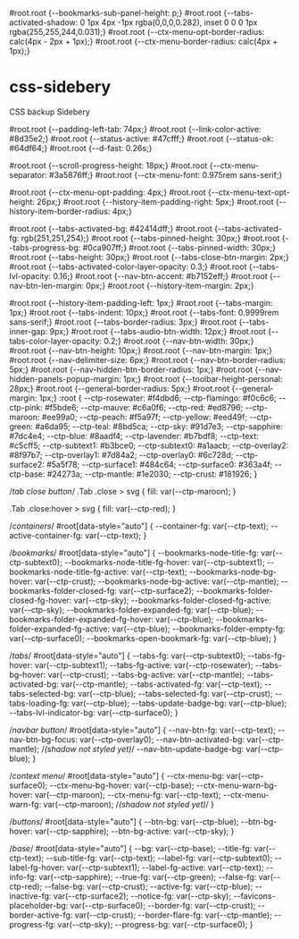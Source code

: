 #root.root {--bookmarks-sub-panel-height: p;}
#root.root {--tabs-activated-shadow: 0 1px 4px -1px rgba(0,0,0,0.282), inset 0 0 0 1px rgba(255,255,244,0.031);}
#root.root {--ctx-menu-opt-border-radius: calc(4px - 2px + 1px);}
#root.root {--ctx-menu-border-radius: calc(4px + 1px);}
# css-sidebery
CSS backup Sidebery


#root.root {--padding-left-tab: 74px;}
#root.root {--link-color-active: #8d35e2;}
#root.root {--status-active: #47cfff;}
#root.root {--status-ok: #64df64;}
#root.root {--d-fast: 0.26s;}

#root.root {--scroll-progress-height: 18px;}
#root.root {--ctx-menu-separator: #3a5876ff;}
#root.root {--ctx-menu-font: 0.975rem sans-serif;}

#root.root {--ctx-menu-opt-padding: 4px;}
#root.root {--ctx-menu-text-opt-height: 26px;}
#root.root {--history-item-padding-right: 5px;}
#root.root {--history-item-border-radius: 4px;}

#root.root {--tabs-activated-bg: #42414dff;}
#root.root {--tabs-activated-fg: rgb(251,251,254);}
#root.root {--tabs-pinned-height: 30px;}
#root.root {--tabs-progress-bg: #0ca907ff;}
#root.root {--tabs-pinned-width: 30px;}
#root.root {--tabs-height: 30px;}
#root.root {--tabs-close-btn-margin: 2px;}
#root.root {--tabs-activated-color-layer-opacity: 0.3;}
#root.root {--tabs-lvl-opacity: 0.16;}
#root.root {--nav-btn-accent: #b7152eff;}
#root.root {--nav-btn-len-margin: 0px;}
#root.root {--history-item-margin: 2px;}

#root.root {--history-item-padding-left: 1px;}
#root.root {--tabs-margin: 1px;}
#root.root {--tabs-indent: 10px;}
#root.root {--tabs-font: 0.9999rem sans-serif;}
#root.root {--tabs-border-radius: 3px;}
#root.root {--tabs-inner-gap: 9px;}
#root.root {--tabs-audio-btn-width: 12px;}
#root.root {--tabs-color-layer-opacity: 0.2;}
#root.root {--nav-btn-width: 30px;}
#root.root {--nav-btn-height: 10px;}
#root.root {--nav-btn-margin: 1px;}
#root.root {--nav-delimiter-size: 6px;}
#root.root {--nav-btn-border-radius: 5px;}
#root.root {--nav-hidden-btn-border-radius: 1px;}
#root.root {--nav-hidden-panels-popup-margin: 1px;}
#root.root {--toolbar-height-personal: 28px;}
#root.root {--general-border-radius: 5px;}
#root.root {--general-margin: 1px;}
:root {
  --ctp-rosewater: #f4dbd6;
  --ctp-flamingo: #f0c6c6;
  --ctp-pink: #f5bde6;
  --ctp-mauve: #c6a0f6;
  --ctp-red: #ed8796;
  --ctp-maroon: #ee99a0;
  --ctp-peach: #f5a97f;
  --ctp-yellow: #eed49f;
  --ctp-green: #a6da95;
  --ctp-teal: #8bd5ca;
  --ctp-sky: #91d7e3;
  --ctp-sapphire: #7dc4e4;
  --ctp-blue: #8aadf4;
  --ctp-lavender: #b7bdf8;
  --ctp-text: #c5cff5;
  --ctp-subtext1: #b3bce0;
  --ctp-subtext0: #a1aacb;
  --ctp-overlay2: #8f97b7;
  --ctp-overlay1: #7d84a2;
  --ctp-overlay0: #6c728d;
  --ctp-surface2: #5a5f78;
  --ctp-surface1: #484c64;
  --ctp-surface0: #363a4f;
  --ctp-base: #24273a;
  --ctp-mantle: #1e2030;
  --ctp-crust: #181926;
}

/*tab close button*/
.Tab .close > svg {
  fill: var(--ctp-maroon);
}

.Tab .close:hover > svg {
  fill: var(--ctp-red);
}

/*containers*/
#root[data-style="auto"] {
  --container-fg: var(--ctp-text);
  --active-container-fg: var(--ctp-text);
}

/*bookmarks*/
#root[data-style="auto"] {
  --bookmarks-node-title-fg: var(--ctp-subtext0);
  --bookmarks-node-title-fg-hover: var(--ctp-subtext1);
  --bookmarks-node-title-fg-active: var(--ctp-text);
  --bookmarks-node-bg-hover: var(--ctp-crust);
  --bookmarks-node-bg-active: var(--ctp-mantle);
  --bookmarks-folder-closed-fg: var(--ctp-surface2);
  --bookmarks-folder-closed-fg-hover: var(--ctp-sky);
  --bookmarks-folder-closed-fg-active: var(--ctp-sky);
  --bookmarks-folder-expanded-fg: var(--ctp-blue);
  --bookmarks-folder-expanded-fg-hover: var(--ctp-blue);
  --bookmarks-folder-expanded-fg-active: var(--ctp-blue);
  --bookmarks-folder-empty-fg: var(--ctp-surface0);
  --bookmarks-open-bookmark-fg: var(--ctp-blue);
}

/*tabs*/
#root[data-style="auto"] {
  --tabs-fg: var(--ctp-subtext0);
  --tabs-fg-hover: var(--ctp-subtext1);
  --tabs-fg-active: var(--ctp-rosewater);
  --tabs-bg-hover: var(--ctp-crust);
  --tabs-bg-active: var(--ctp-mantle);
  --tabs-activated-bg: var(--ctp-mantle);
  --tabs-activated-fg: var(--ctp-text);
  --tabs-selected-bg: var(--ctp-blue);
  --tabs-selected-fg: var(--ctp-crust);
  --tabs-loading-fg: var(--ctp-blue);
  --tabs-update-badge-bg: var(--ctp-blue);
  --tabs-lvl-indicator-bg: var(--ctp-surface0);
}

/*navbar button*/
#root[data-style="auto"] {
  --nav-btn-fg: var(--ctp-text);
  --nav-btn-bg-focus: var(--ctp-overlay0);
  --nav-btn-activated-bg: var(--ctp-mantle);
  /*(shadow not styled yet)*/
  --nav-btn-update-badge-bg: var(--ctp-blue);
}

/*context menu*/
#root[data-style="auto"] {
  --ctx-menu-bg: var(--ctp-surface0);
  --ctx-menu-bg-hover: var(--ctp-base);
  --ctx-menu-warn-bg-hover: var(--ctp-maroon);
  --ctx-menu-fg: var(--ctp-text);
  --ctx-menu-warn-fg: var(--ctp-maroon);
  /*(shadow not styled yet)*/
}

/*buttons*/
#root[data-style="auto"] {
  --btn-bg: var(--ctp-blue);
  --btn-bg-hover: var(--ctp-sapphire);
  --btn-bg-active: var(--ctp-sky);
}

/*base*/
#root[data-style="auto"] {
  --bg: var(--ctp-base);
  --title-fg: var(--ctp-text);
  --sub-title-fg: var(--ctp-text);
  --label-fg: var(--ctp-subtext0);
  --label-fg-hover: var(--ctp-subtext1);
  --label-fg-active: var(--ctp-text);
  --info-fg: var(--ctp-sapphire);
  --true-fg: var(--ctp-green);
  --false-fg: var(--ctp-red);
  --false-bg: var(--ctp-crust);
  --active-fg: var(--ctp-blue);
  --inactive-fg: var(--ctp-surface2);
  --notice-fg: var(--ctp-sky);
  --favicons-placeholder-bg: var(--ctp-surface0);
  --border-fg: var(--ctp-crust);
  --border-active-fg: var(--ctp-crust);
  --border-flare-fg: var(--ctp-mantle);
  --progress-fg: var(--ctp-sky);
  --progress-bg: var(--ctp-surface0);
}
